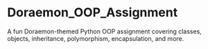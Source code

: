 # Doraemon_OOP_Assignment
A fun Doraemon-themed Python OOP assignment covering classes, objects, inheritance, polymorphism, encapsulation, and more.
